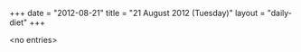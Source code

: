 +++
date = "2012-08-21"
title = "21 August 2012 (Tuesday)"
layout = "daily-diet"
+++

<p>&lt;no entries&gt;</p>